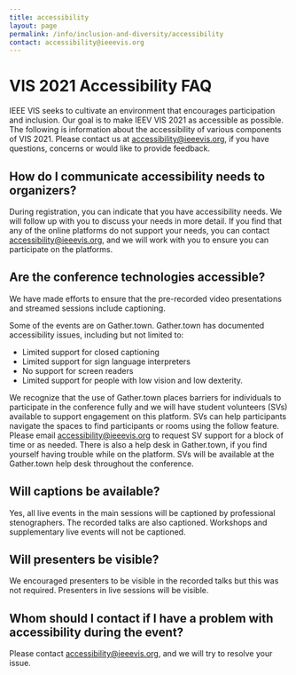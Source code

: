 ```yaml
---
title: accessibility
layout: page
permalink: /info/inclusion-and-diversity/accessibility
contact: accessibility@ieeevis.org
---
```

# VIS 2021 Accessibility FAQ
 
IEEE VIS seeks to cultivate an environment that encourages participation and inclusion. Our goal is to make IEEV VIS 2021 as accessible as possible. The following is information about the accessibility of various components of VIS 2021. Please contact us at accessibility@ieeevis.org, if you have questions, concerns or would like to provide feedback.
 
## How do I communicate accessibility needs to organizers?
During registration, you can indicate that you have accessibility needs. We will follow up with you to discuss your needs in more detail. If you find that any of the online platforms do not support your needs, you can contact accessibility@ieeevis.org, and we will work with you to ensure you can participate on the platforms.  
 
## Are the conference technologies accessible?
We have made efforts to ensure that the pre-recorded video presentations and streamed sessions include captioning. 
 
Some of the events are on Gather.town. Gather.town has documented accessibility issues, including but not limited to: 
- Limited support for closed captioning
- Limited support for sign language interpreters
- No support for screen readers
- Limited support for people with low vision and low dexterity.
 
We recognize that the use of Gather.town places barriers for individuals to participate in the conference fully and we will have student volunteers (SVs) available to support engagement on this platform. SVs can help participants navigate the spaces to find participants or rooms using the follow feature. Please email accessibility@ieeevis.org to request SV support for a block of time or as needed.  There is also a help desk in Gather.town, if you find yourself having trouble while on the platform. SVs will be available at the Gather.town help desk throughout the conference. 
 
## Will captions be available?
Yes, all live events in the main sessions will be captioned by professional stenographers. The recorded talks are also captioned. Workshops and supplementary live events will not be captioned. 
 
## Will presenters be visible?
We encouraged presenters to be visible in the recorded talks but this was not required. Presenters in live sessions will be visible. 
 
## Whom should I contact if I have a problem with accessibility during the event?
Please contact accessibility@ieeevis.org, and we will try to resolve your issue. 

